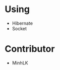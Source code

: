<h1>Using</h1>
<ul>
	<li>Hibernate</li>
	<li>Socket</li>
</ul>
<h1>Contributor</h1>
<ul>
	<li>MinhLK</li>
</ul>